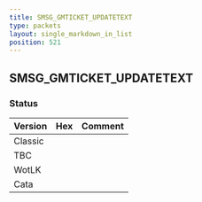 ```yaml
---
title: SMSG_GMTICKET_UPDATETEXT
type: packets
layout: single_markdown_in_list
position: 521
---
```


## SMSG_GMTICKET_UPDATETEXT

### Status

Version | Hex | Comment
---------- | ---------- | ---------- 
Classic |  |  
TBC |  |  
WotLK |  |  
Cata |  |  
